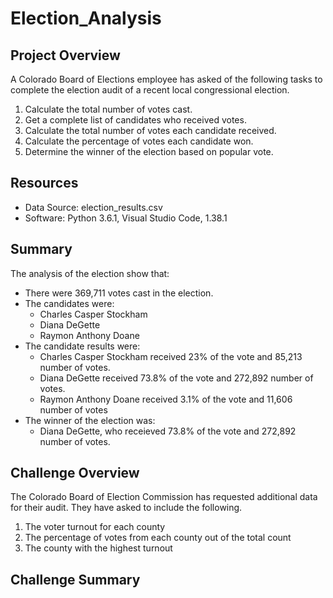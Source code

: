 # Election_Analysis

## Project Overview
A Colorado Board of Elections employee has asked of the following tasks to complete the election audit of a recent local congressional election.

1. Calculate the total number of votes cast.
2. Get a complete list of candidates who received votes.
3. Calculate the total number of votes each candidate received.
4. Calculate the percentage of votes each candidate won.
5. Determine the winner of the election based on popular vote.

## Resources
- Data Source: election_results.csv
- Software: Python 3.6.1, Visual Studio Code, 1.38.1

## Summary
The analysis of the election show that:
- There were 369,711 votes cast in the election.
- The candidates were:
    - Charles Casper Stockham
    - Diana DeGette
    - Raymon Anthony Doane
- The candidate results were:
    - Charles Casper Stockham received 23% of the vote and 85,213 number of votes.
    - Diana DeGette received 73.8% of the vote and 272,892 number of votes.
    - Raymon Anthony Doane received 3.1% of the vote and 11,606 number of votes
- The winner of the election was:
    - Diana DeGette, who receieved 73.8% of the vote and 272,892 number of votes.

## Challenge Overview
The Colorado Board of Election Commission has requested additional data for their audit. They have asked to include the following.

1. The voter turnout for each county
2. The percentage of votes from each county out of the total count
3. The county with the highest turnout

## Challenge Summary

